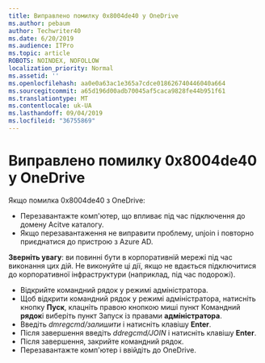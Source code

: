 ```yaml
---
title: Виправлено помилку 0x8004de40 у OneDrive
ms.author: pebaum
author: Techwriter40
ms.date: 6/20/2019
ms.audience: ITPro
ms.topic: article
ROBOTS: NOINDEX, NOFOLLOW
localization_priority: Normal
ms.assetid: ''
ms.openlocfilehash: aa0e0a63ac1e365a7cdce018626740446040a664
ms.sourcegitcommit: a65d196d00adb70045af5caca9828fe44b951f61
ms.translationtype: MT
ms.contentlocale: uk-UA
ms.lasthandoff: 09/04/2019
ms.locfileid: "36755869"
---
```

# <a name="fix-0x8004de40-error-in-onedrive"></a>Виправлено помилку 0x8004de40 у OneDrive

Якщо помилка 0x8004de40 з OneDrive:

- Перезавантажте комп'ютер, що впливає під час підключення до домену Acitve каталогу.
- Якщо перезавантаження не виправити проблему, unjoin і повторно приєднатися до пристрою з Azure AD. 

**Зверніть увагу**: ви повинні бути в корпоративній мережі під час виконання цих дій. Не виконуйте ці дії, якщо не вдається підключитися до корпоративної інфраструктури (наприклад, під час подорожі). 

- Відкрийте командний рядок у режимі адміністратора. 
- Щоб відкрити командний рядок у режимі адміністратора, натисніть кнопку **Пуск**, клацніть правою кнопкою миші пункт Командний **рядок**і виберіть пункт Запуск із правами **адміністратора**.
- Введіть *dmregcmd/залишити* і натисніть клавішу **Enter**.
- Після завершення введіть *ddregcmd/JOIN* і натисніть клавішу **Enter**.
- Після завершення, закрийте командний рядок.
- Перезавантажте комп'ютер і ввійдіть до OneDrive.
